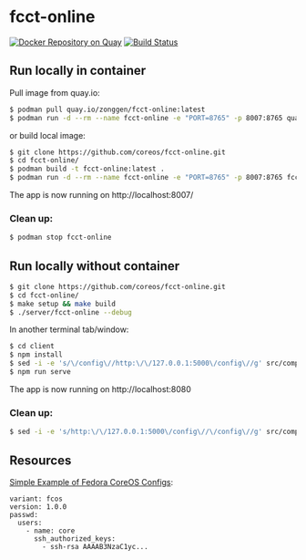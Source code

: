 # fcct-online

[![Docker Repository on Quay](https://quay.io/repository/zonggen/fcct-online/status "Docker Repository on Quay")](https://quay.io/repository/zonggen/fcct-online)
[![Build Status](https://travis-ci.com/coreos/fcct-online.svg?branch=master)](https://travis-ci.com/coreos/fcct-online)

## Run locally in container
Pull image from quay.io:
```bash
$ podman pull quay.io/zonggen/fcct-online:latest
$ podman run -d --rm --name fcct-online -e "PORT=8765" -p 8007:8765 quay.io/zonggen/fcct-online:latest
```
or build local image:
```bash
$ git clone https://github.com/coreos/fcct-online.git
$ cd fcct-online/
$ podman build -t fcct-online:latest .
$ podman run -d --rm --name fcct-online -e "PORT=8765" -p 8007:8765 fcct-online:latest
```

The app is now running on http://localhost:8007/

### Clean up:
```bash
$ podman stop fcct-online
```

## Run locally without container

```bash
$ git clone https://github.com/coreos/fcct-online.git
$ cd fcct-online/
$ make setup && make build
$ ./server/fcct-online --debug

```
In another terminal tab/window:
```bash
$ cd client
$ npm install
$ sed -i -e 's/\/config\//http:\/\/127.0.0.1:5000\/config\//g' src/components/Validator.vue
$ npm run serve
```
The app is now running on http://localhost:8080

### Clean up:
```bash
$ sed -i -e 's/http:\/\/127.0.0.1:5000\/config\//\/config\//g' src/components/Validator.vue
```

## Resources
[Simple Example of Fedora CoreOS Configs](https://github.com/coreos/fcct/blob/master/docs/getting-started.md#writing-and-using-fedora-coreos-configs):
```
variant: fcos
version: 1.0.0
passwd:
  users:
    - name: core
      ssh_authorized_keys:
        - ssh-rsa AAAAB3NzaC1yc...
```
